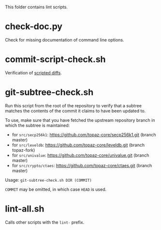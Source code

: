 This folder contains lint scripts.

check-doc.py
============
Check for missing documentation of command line options.

commit-script-check.sh
======================
Verification of [scripted diffs](/doc/developer-notes.md#scripted-diffs).

git-subtree-check.sh
====================
Run this script from the root of the repository to verify that a subtree matches the contents of
the commit it claims to have been updated to.

To use, make sure that you have fetched the upstream repository branch in which the subtree is
maintained:
* for `src/secp256k1`: https://github.com/topaz-core/secp256k1.git (branch master)
* for `src/leveldb`: https://github.com/topaz-core/leveldb.git (branch topaz-fork)
* for `src/univalue`: https://github.com/topaz-core/univalue.git (branch master)
* for `src/crypto/ctaes`: https://github.com/topaz-core/ctaes.git (branch master)

Usage: `git-subtree-check.sh DIR (COMMIT)`

`COMMIT` may be omitted, in which case `HEAD` is used.

lint-all.sh
===========
Calls other scripts with the `lint-` prefix.
